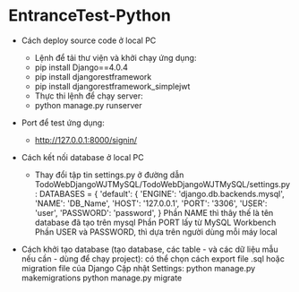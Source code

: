 # EntranceTest-Python
+ Cách deploy source code ở local PC
  + Lệnh để tải thư viện và khởi chạy ứng dụng: 
   - pip install Django==4.0.4
   - pip install djangorestframework
   - pip install djangorestframework_simplejwt
  + Thực thi lệnh để chạy server:
   - python manage.py runserver
+ Port để test ứng dụng:
  - http://127.0.0.1:8000/signin/
+ Cách kết nối database ở local PC
  - Thay đổi tập tin settings.py ở đường dẫn TodoWebDjangoWJTMySQL/TodoWebDjangoWJTMySQL/settings.py:
	DATABASES = {
    		'default': {
        		'ENGINE': 'django.db.backends.mysql',
        		'NAME': 'DB_Name', 
        		'HOST': '127.0.0.1',
        		'PORT': '3306',
        		'USER': 'user',
        		'PASSWORD': 'password',
    		}
Phần NAME thì thây thế là tên database đã tạo trên mysql
Phần PORT lấy từ MySQL Workbench
Phần USER và PASSWORD, thì dựa trên người dùng mỗi máy local

+ Cách khởi tạo database (tạo database, các table - và các dữ liệu mẫu nếu cần - dùng để chạy
project): có thể chọn cách export file .sql hoặc migration file của Django
	Cập nhật Settings:
		python manage.py makemigrations
		python manage.py migrate
